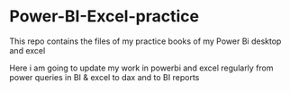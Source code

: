 # Power-BI-Excel-practice
This repo contains the files of my practice books of my Power Bi desktop and excel

Here i am going to update my work in powerbi and excel regularly from power queries in BI & excel to dax and to BI reports
